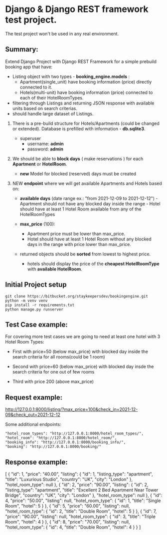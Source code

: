 # Django & Django REST framework test project.
The test project won't be used in any real environment.


## Summary:

Extend Django Project with Django REST Framework for a simple prebuild booking app that have:
- Listing object with two types - **booking_engine.models** :
    - Apartment(single_unit) have booking information (price) directly connected to it.
    - Hotels(multi-unit) have booking information (price) connected to each of their HotelRoomTypes.
- filtering through Listings and returning JSON response with available units based on search criterias.
- should handle large dataset of Listings.

1. There is a pre-build structure for Hotels/Apartments (could be changed or extended). Database is prefilled with information - **db.sqlite3**.
    - superuser
        - username: **admin**
        - password: **admin**

2. We should be able to **block days** ( make reservations ) for each **Apartment** or **HotelRoom**.
    - **new** Model for blocked (reserved) days must be created

3. NEW **endpoint** where we will get available Apartments and Hotels based on:
	- **available days** (date range ex.: "from 2021-12-09 to 2021-12-12")
            - Apartment should not have any blocked day inside the range
            - Hotel should have at least 1 Hotel Room available from any of the HotelRoomTypes
     - **max_price** (100):
		- Apartment price must be lower than max_price.
		- Hotel should have at least 1 Hotel Room without any blocked days in the range with price lower than max_price.

	- returned objects should be **sorted** from lowest to highest price.
		-  hotels should display the price of the **cheapest HotelRoomType** with **available HotelRoom**.


## Initial Project setup
    git clone https://bitbucket.org/staykeepersdev/bookingengine.git
    python -m venv venv
    pip install -r requirements.txt
    python manage.py runserver


## Test Case example:

For covering more test cases we are going to need at least one hotel with 3 Hotel Room Types:

- First with price=50 (below max_price) with blocked day inside the search criteria for all rooms(could be 1 room)

- Second with price=60 (below max_price) with blocked day insde the search criteria for one out of few rooms

- Third with price 200 (above max_price) 


## Request example:

http://127.0.0.1:8000/listing/?max_price=100&check_in=2021-12-09&check_out=2021-12-12

Some additional endpoints:

    "hotel_room_types": "http://127.0.0.1:8000/hotel_room_types/",
    "hotel_room": "http://127.0.0.1:8000/hotel_room/",
    "booking_info": "http://127.0.0.1:8000/booking_info/",
    "booking": "http://127.0.0.1:8000/booking/"


## Response example:
[
    {
        "id": 1,
        "price": "40.00",
        "listing": {
            "id": 1,
            "listing_type": "apartment",
            "title": "Luxurious Studio",
            "country": "UK",
            "city": "London"
        },
        "hotel_room_type": null
    },
    {
        "id": 2,
        "price": "90.00",
        "listing": {
            "id": 2,
            "listing_type": "apartment",
            "title": "Excellent 2 Bed Apartment Near Tower Bridge",
            "country": "UK",
            "city": "London"
        },
        "hotel_room_type": null
    },
    {
        "id": 4,
        "price": "50.00",
        "listing": null,
        "hotel_room_type": {
            "id": 1,
            "title": "Single Room",
            "hotel": 5
        }
    },
    {
        "id": 5,
        "price": "60.00",
        "listing": null,
        "hotel_room_type": {
            "id": 2,
            "title": "Double Room",
            "hotel": 5
        }
    },
    {
        "id": 7,
        "price": "90.00",
        "listing": null,
        "hotel_room_type": {
            "id": 3,
            "title": "Triple Room",
            "hotel": 4
        }
    },
    {
        "id": 8,
        "price": "70.00",
        "listing": null,
        "hotel_room_type": {
            "id": 4,
            "title": "Double Room",
            "hotel": 4
        }
    }
]
